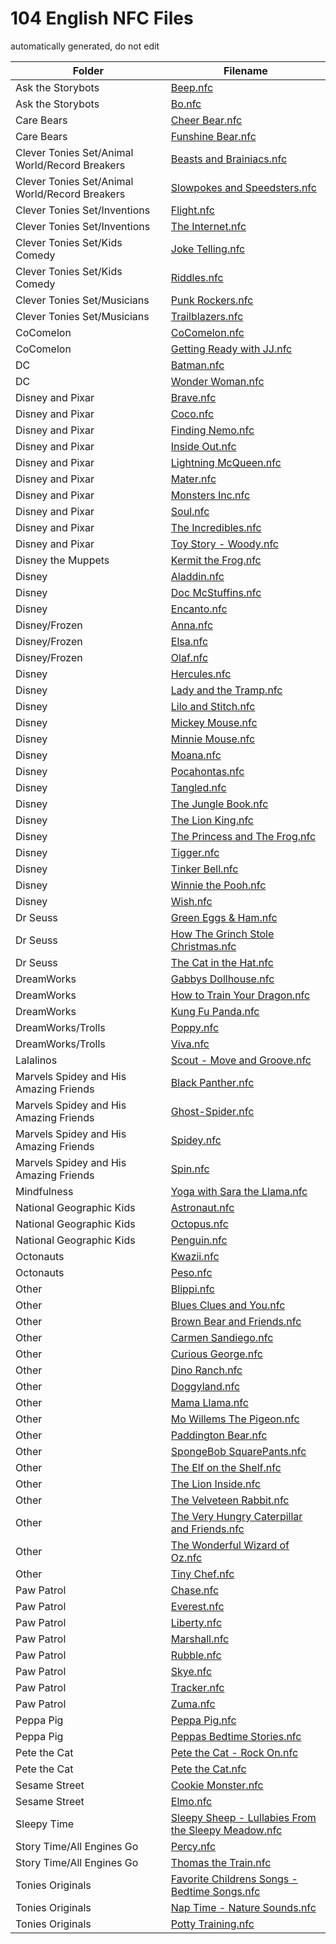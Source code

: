 # 104 English NFC Files

automatically generated, do not edit

| Folder | Filename |
|--------|----------|
| Ask the Storybots | [Beep.nfc](Ask%20the%20Storybots/Beep.nfc) |
| Ask the Storybots | [Bo.nfc](Ask%20the%20Storybots/Bo.nfc) |
| Care Bears | [Cheer Bear.nfc](Care%20Bears/Cheer%20Bear.nfc) |
| Care Bears | [Funshine Bear.nfc](Care%20Bears/Funshine%20Bear.nfc) |
| Clever Tonies Set/Animal World/Record Breakers | [Beasts and Brainiacs.nfc](Clever%20Tonies%20Set/Animal%20World/Record%20Breakers/Beasts%20and%20Brainiacs.nfc) |
| Clever Tonies Set/Animal World/Record Breakers | [Slowpokes and Speedsters.nfc](Clever%20Tonies%20Set/Animal%20World/Record%20Breakers/Slowpokes%20and%20Speedsters.nfc) |
| Clever Tonies Set/Inventions | [Flight.nfc](Clever%20Tonies%20Set/Inventions/Flight.nfc) |
| Clever Tonies Set/Inventions | [The Internet.nfc](Clever%20Tonies%20Set/Inventions/The%20Internet.nfc) |
| Clever Tonies Set/Kids Comedy | [Joke Telling.nfc](Clever%20Tonies%20Set/Kids%20Comedy/Joke%20Telling.nfc) |
| Clever Tonies Set/Kids Comedy | [Riddles.nfc](Clever%20Tonies%20Set/Kids%20Comedy/Riddles.nfc) |
| Clever Tonies Set/Musicians | [Punk Rockers.nfc](Clever%20Tonies%20Set/Musicians/Punk%20Rockers.nfc) |
| Clever Tonies Set/Musicians | [Trailblazers.nfc](Clever%20Tonies%20Set/Musicians/Trailblazers.nfc) |
| CoComelon | [CoComelon.nfc](CoComelon/CoComelon.nfc) |
| CoComelon | [Getting Ready with JJ.nfc](CoComelon/Getting%20Ready%20with%20JJ.nfc) |
| DC | [Batman.nfc](DC/Batman.nfc) |
| DC | [Wonder Woman.nfc](DC/Wonder%20Woman.nfc) |
| Disney and Pixar | [Brave.nfc](Disney%20and%20Pixar/Brave.nfc) |
| Disney and Pixar | [Coco.nfc](Disney%20and%20Pixar/Coco.nfc) |
| Disney and Pixar | [Finding Nemo.nfc](Disney%20and%20Pixar/Finding%20Nemo.nfc) |
| Disney and Pixar | [Inside Out.nfc](Disney%20and%20Pixar/Inside%20Out.nfc) |
| Disney and Pixar | [Lightning McQueen.nfc](Disney%20and%20Pixar/Lightning%20McQueen.nfc) |
| Disney and Pixar | [Mater.nfc](Disney%20and%20Pixar/Mater.nfc) |
| Disney and Pixar | [Monsters Inc.nfc](Disney%20and%20Pixar/Monsters%20Inc.nfc) |
| Disney and Pixar | [Soul.nfc](Disney%20and%20Pixar/Soul.nfc) |
| Disney and Pixar | [The Incredibles.nfc](Disney%20and%20Pixar/The%20Incredibles.nfc) |
| Disney and Pixar | [Toy Story - Woody.nfc](Disney%20and%20Pixar/Toy%20Story%20-%20Woody.nfc) |
| Disney the Muppets | [Kermit the Frog.nfc](Disney%20the%20Muppets/Kermit%20the%20Frog.nfc) |
| Disney | [Aladdin.nfc](Disney/Aladdin.nfc) |
| Disney | [Doc McStuffins.nfc](Disney/Doc%20McStuffins.nfc) |
| Disney | [Encanto.nfc](Disney/Encanto.nfc) |
| Disney/Frozen | [Anna.nfc](Disney/Frozen/Anna.nfc) |
| Disney/Frozen | [Elsa.nfc](Disney/Frozen/Elsa.nfc) |
| Disney/Frozen | [Olaf.nfc](Disney/Frozen/Olaf.nfc) |
| Disney | [Hercules.nfc](Disney/Hercules.nfc) |
| Disney | [Lady and the Tramp.nfc](Disney/Lady%20and%20the%20Tramp.nfc) |
| Disney | [Lilo and Stitch.nfc](Disney/Lilo%20and%20Stitch.nfc) |
| Disney | [Mickey Mouse.nfc](Disney/Mickey%20Mouse.nfc) |
| Disney | [Minnie Mouse.nfc](Disney/Minnie%20Mouse.nfc) |
| Disney | [Moana.nfc](Disney/Moana.nfc) |
| Disney | [Pocahontas.nfc](Disney/Pocahontas.nfc) |
| Disney | [Tangled.nfc](Disney/Tangled.nfc) |
| Disney | [The Jungle Book.nfc](Disney/The%20Jungle%20Book.nfc) |
| Disney | [The Lion King.nfc](Disney/The%20Lion%20King.nfc) |
| Disney | [The Princess and The Frog.nfc](Disney/The%20Princess%20and%20The%20Frog.nfc) |
| Disney | [Tigger.nfc](Disney/Tigger.nfc) |
| Disney | [Tinker Bell.nfc](Disney/Tinker%20Bell.nfc) |
| Disney | [Winnie the Pooh.nfc](Disney/Winnie%20the%20Pooh.nfc) |
| Disney | [Wish.nfc](Disney/Wish.nfc) |
| Dr Seuss | [Green Eggs & Ham.nfc](Dr%20Seuss/Green%20Eggs%20&%20Ham.nfc) |
| Dr Seuss | [How The Grinch Stole Christmas.nfc](Dr%20Seuss/How%20The%20Grinch%20Stole%20Christmas.nfc) |
| Dr Seuss | [The Cat in the Hat.nfc](Dr%20Seuss/The%20Cat%20in%20the%20Hat.nfc) |
| DreamWorks | [Gabbys Dollhouse.nfc](DreamWorks/Gabbys%20Dollhouse.nfc) |
| DreamWorks | [How to Train Your Dragon.nfc](DreamWorks/How%20to%20Train%20Your%20Dragon.nfc) |
| DreamWorks | [Kung Fu Panda.nfc](DreamWorks/Kung%20Fu%20Panda.nfc) |
| DreamWorks/Trolls | [Poppy.nfc](DreamWorks/Trolls/Poppy.nfc) |
| DreamWorks/Trolls | [Viva.nfc](DreamWorks/Trolls/Viva.nfc) |
| Lalalinos | [Scout - Move and Groove.nfc](Lalalinos/Scout%20-%20Move%20and%20Groove.nfc) |
| Marvels Spidey and His Amazing Friends | [Black Panther.nfc](Marvels%20Spidey%20and%20His%20Amazing%20Friends/Black%20Panther.nfc) |
| Marvels Spidey and His Amazing Friends | [Ghost-Spider.nfc](Marvels%20Spidey%20and%20His%20Amazing%20Friends/Ghost-Spider.nfc) |
| Marvels Spidey and His Amazing Friends | [Spidey.nfc](Marvels%20Spidey%20and%20His%20Amazing%20Friends/Spidey.nfc) |
| Marvels Spidey and His Amazing Friends | [Spin.nfc](Marvels%20Spidey%20and%20His%20Amazing%20Friends/Spin.nfc) |
| Mindfulness | [Yoga with Sara the Llama.nfc](Mindfulness/Yoga%20with%20Sara%20the%20Llama.nfc) |
| National Geographic Kids | [Astronaut.nfc](National%20Geographic%20Kids/Astronaut.nfc) |
| National Geographic Kids | [Octopus.nfc](National%20Geographic%20Kids/Octopus.nfc) |
| National Geographic Kids | [Penguin.nfc](National%20Geographic%20Kids/Penguin.nfc) |
| Octonauts | [Kwazii.nfc](Octonauts/Kwazii.nfc) |
| Octonauts | [Peso.nfc](Octonauts/Peso.nfc) |
| Other | [Blippi.nfc](Other/Blippi.nfc) |
| Other | [Blues Clues and You.nfc](Other/Blues%20Clues%20and%20You.nfc) |
| Other | [Brown Bear and Friends.nfc](Other/Brown%20Bear%20and%20Friends.nfc) |
| Other | [Carmen Sandiego.nfc](Other/Carmen%20Sandiego.nfc) |
| Other | [Curious George.nfc](Other/Curious%20George.nfc) |
| Other | [Dino Ranch.nfc](Other/Dino%20Ranch.nfc) |
| Other | [Doggyland.nfc](Other/Doggyland.nfc) |
| Other | [Mama Llama.nfc](Other/Mama%20Llama.nfc) |
| Other | [Mo Willems The Pigeon.nfc](Other/Mo%20Willems%20The%20Pigeon.nfc) |
| Other | [Paddington Bear.nfc](Other/Paddington%20Bear.nfc) |
| Other | [SpongeBob SquarePants.nfc](Other/SpongeBob%20SquarePants.nfc) |
| Other | [The Elf on the Shelf.nfc](Other/The%20Elf%20on%20the%20Shelf.nfc) |
| Other | [The Lion Inside.nfc](Other/The%20Lion%20Inside.nfc) |
| Other | [The Velveteen Rabbit.nfc](Other/The%20Velveteen%20Rabbit.nfc) |
| Other | [The Very Hungry Caterpillar and Friends.nfc](Other/The%20Very%20Hungry%20Caterpillar%20and%20Friends.nfc) |
| Other | [The Wonderful Wizard of Oz.nfc](Other/The%20Wonderful%20Wizard%20of%20Oz.nfc) |
| Other | [Tiny Chef.nfc](Other/Tiny%20Chef.nfc) |
| Paw Patrol | [Chase.nfc](Paw%20Patrol/Chase.nfc) |
| Paw Patrol | [Everest.nfc](Paw%20Patrol/Everest.nfc) |
| Paw Patrol | [Liberty.nfc](Paw%20Patrol/Liberty.nfc) |
| Paw Patrol | [Marshall.nfc](Paw%20Patrol/Marshall.nfc) |
| Paw Patrol | [Rubble.nfc](Paw%20Patrol/Rubble.nfc) |
| Paw Patrol | [Skye.nfc](Paw%20Patrol/Skye.nfc) |
| Paw Patrol | [Tracker.nfc](Paw%20Patrol/Tracker.nfc) |
| Paw Patrol | [Zuma.nfc](Paw%20Patrol/Zuma.nfc) |
| Peppa Pig | [Peppa Pig.nfc](Peppa%20Pig/Peppa%20Pig.nfc) |
| Peppa Pig | [Peppas Bedtime Stories.nfc](Peppa%20Pig/Peppas%20Bedtime%20Stories.nfc) |
| Pete the Cat | [Pete the Cat - Rock On.nfc](Pete%20the%20Cat/Pete%20the%20Cat%20-%20Rock%20On.nfc) |
| Pete the Cat | [Pete the Cat.nfc](Pete%20the%20Cat/Pete%20the%20Cat.nfc) |
| Sesame Street | [Cookie Monster.nfc](Sesame%20Street/Cookie%20Monster.nfc) |
| Sesame Street | [Elmo.nfc](Sesame%20Street/Elmo.nfc) |
| Sleepy Time | [Sleepy Sheep - Lullabies From the Sleepy Meadow.nfc](Sleepy%20Time/Sleepy%20Sheep%20-%20Lullabies%20From%20the%20Sleepy%20Meadow.nfc) |
| Story Time/All Engines Go | [Percy.nfc](Story%20Time/All%20Engines%20Go/Percy.nfc) |
| Story Time/All Engines Go | [Thomas the Train.nfc](Story%20Time/All%20Engines%20Go/Thomas%20the%20Train.nfc) |
| Tonies Originals | [Favorite Childrens Songs - Bedtime Songs.nfc](Tonies%20Originals/Favorite%20Childrens%20Songs%20-%20Bedtime%20Songs.nfc) |
| Tonies Originals | [Nap Time - Nature Sounds.nfc](Tonies%20Originals/Nap%20Time%20-%20Nature%20Sounds.nfc) |
| Tonies Originals | [Potty Training.nfc](Tonies%20Originals/Potty%20Training.nfc) |
